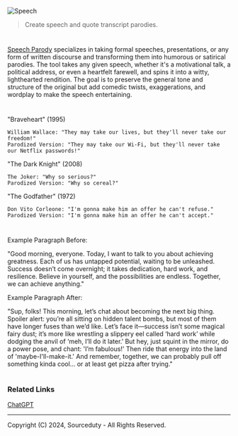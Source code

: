 ![Speech](https://github.com/user-attachments/assets/9e7fd932-d682-43df-94b8-5f78afcf09cb)

> Create speech and quote transcript parodies.
#

[Speech Parody](https://chatgpt.com/g/g-agA6X5NqC-speech-parody) specializes in taking formal speeches, presentations, or any form of written discourse and transforming them into humorous or satirical parodies. The tool takes any given speech, whether it's a motivational talk, a political address, or even a heartfelt farewell, and spins it into a witty, lighthearted rendition. The goal is to preserve the general tone and structure of the original but add comedic twists, exaggerations, and wordplay to make the speech entertaining.

#

"Braveheart" (1995)
```
William Wallace: "They may take our lives, but they'll never take our freedom!"
Parodized Version: "They may take our Wi-Fi, but they'll never take our Netflix passwords!"
```

"The Dark Knight" (2008)
```
The Joker: "Why so serious?"
Parodized Version: "Why so cereal?"
```

"The Godfather" (1972)
```
Don Vito Corleone: "I'm gonna make him an offer he can't refuse."
Parodized Version: "I'm gonna make him an offer he can't accept."
```

#

Example Paragraph Before:

"Good morning, everyone. Today, I want to talk to you about achieving greatness. Each of us has untapped potential, waiting to be unleashed. Success doesn’t come overnight; it takes dedication, hard work, and resilience. Believe in yourself, and the possibilities are endless. Together, we can achieve anything."

Example Paragraph After:

"Sup, folks! This morning, let’s chat about becoming the next big thing. Spoiler alert: you’re all sitting on hidden talent bombs, but most of them have longer fuses than we’d like. Let’s face it—success isn’t some magical fairy dust; it’s more like wrestling a slippery eel called ‘hard work’ while dodging the anvil of ‘meh, I’ll do it later.’ But hey, just squint in the mirror, do a power pose, and chant: 'I’m fabulous!' Then ride that energy into the land of 'maybe-I'll-make-it.' And remember, together, we can probably pull off something kinda cool... or at least get pizza after trying."

#
### Related Links

[ChatGPT](https://github.com/sourceduty/ChatGPT)

***
Copyright (C) 2024, Sourceduty - All Rights Reserved.
